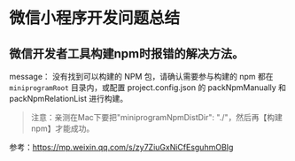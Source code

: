 # 微信小程序开发问题总结

## 微信开发者工具构建npm时报错的解决方法。

message： 没有找到可以构建的 NPM 包，请确认需要参与构建的 npm 都在 `miniprogramRoot` 目录内，或配置 project.config.json 的 packNpmManually 和 packNpmRelationList 进行构建。

> 注意：亲测在Mac下要把"miniprogramNpmDistDir": "./"，然后再【构建 npm】才能成功。

参考：https://mp.weixin.qq.com/s/zy7ZiuGxNiCfEsguhmOBIg
